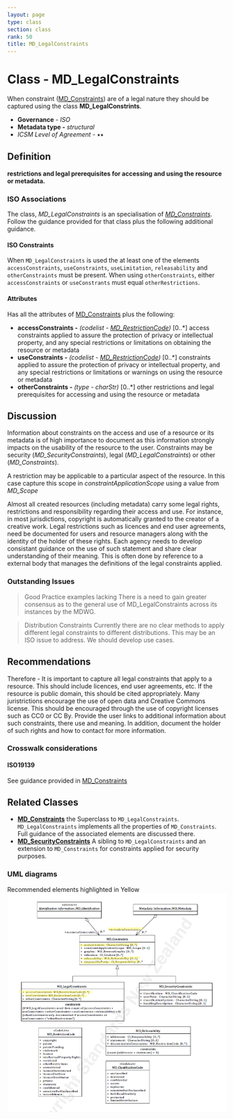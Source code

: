```yaml
---
layout: page
type: class
section: class
rank: 50
title: MD_LegalConstraints
---
```

#  Class - MD_LegalConstraints
When constraint ([MD_Constraints](./class-md_constraints)) are of a legal nature they should be captured using the class **MD_LegalConstrints**.

- **Governance** -  *ISO*
- **Metadata type -** *structural*
- *ICSM Level of Agreement* - ⭑⭑

## Definition
**restrictions and legal prerequisites for accessing and using the resource or metadata.**

### ISO Associations
The class, *MD_LegalConstraints* is an specialisation of *[MD_Constraints](./class-md_constraints)*. Follow the guidance provided for that class plus the following additional guidance.

#### ISO Constraints
When `MD_LegalConstraints` is used the at least one of the elements  `accessConstraints`, `useConstraints`, `useLimitation`,  `releasability` and `otherConstraints` must be present.  When using `otherConstraints`, either `accessConstraints` or `useConstrants` must equal `otherRestrictions`.

#### Attributes
Has all the attributes of [MD_Constraints](./class-md_constraints) plus the following:
- **accessConstraints -** *(codelist - [MD_RestrictionCode](./class-md_constraints#MD_RestrictionCode---codelist))* [0..\*] access constraints applied to assure the protection of privacy or intellectual property, and any special restrictions or limitations on obtaining the resource or metadata
- **useConstraints -** *(codelist - [MD_RestrictionCode](./class-md_constraints#MD_RestrictionCode---codelist))* [0..\*] constraints applied to assure the protection of privacy or intellectual property, and any special restrictions or limitations or warnings on using the resource or metadata
- **otherConstraints -** *(type - charStr)* [0..\*]  other restrictions and legal prerequisites for accessing and using the resource or metadata


## Discussion
Information about constraints on the access and use of a resource or its metadata is of high importance to document as this information strongly impacts on the usability of the resource to the user. Constraints may be security (*MD_SecurityConstraints*), legal (*MD_LegalConstraints*) or other (*MD_Constraints*).

A restriction may be applicable to a particular aspect of the resource. In this case capture this scope in *constraintApplicationScope* using a value from *MD_Scope*

Almost all created resources (including metadata) carry some legal rights, restrictions and responsibility regarding their access and use. For instance, in most jurisdictions, copyright is automatically granted to the creator of a creative work. Legal restrictions such as licences and end user agreements, need be documented for users and resource managers along with the identity of the holder of these rights. Each agency needs to develop consistant guidance on the use of such statement and share clear understanding of their meaning. This is often done by reference to a external body that manages the definitions of the legal constraints applied.



### Outstanding Issues
> Good Practice examples lacking
There is a need to gain greater consensus as to the general use of MD_LegalConstraints across its instances by the MDWG.

> Distribution Constraints
Currently there are no clear methods to apply different legal constraints to different distributions. This may be an ISO issue to address. We should develop use cases.

## Recommendations
Therefore - It is important to capture all legal constraints that apply to a resource. This should include licences, end user agreements, etc. If the resource is public domain, this should be cited appropriately. Many juristrictions encourage the use of open data and Creative Commons license. This should be encouraged through the use of copyright licenses such as CC0 or CC By. Provide the user links to additional information about such constraints, there use and meaning. In addition, document the holder of such rights and how to contact for more information.

### Crosswalk considerations

#### ISO19139
See guidance provided in [MD_Constraints](./class-md_constraints) 

## Related Classes
- **[MD_Constraints](./class-md_constraints)** the Superclass to `MD_LegalConstraints`. `MD_LegalConstraints` implements all the properties of `MD_Constraints`.  Full guidance of the associated elements are discussed there.
- **[MD_SecurityConstraints](path)** A sibling to `MD_LegalConstraints` and an extension to `MD_Constraints` for constraints applied for security purposes.

### UML diagrams
Recommended elements highlighted in Yellow
![MD_Constraints](../images/MD_LegalConstraints.png)
